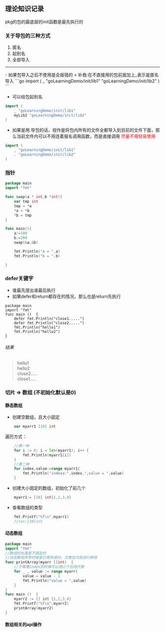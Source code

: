 ## 理论知识记录

pkg的包的最底层的init函数是最先执行的

### 关于导包的三种方式
1. 匿名
2. 起别名
3. 全部导入
<hr>
- 如果包导入之后不使用是会报错的
> 补救:在不直接用的包前面加上_表示是匿名导入
```go
import (
	_ "goLearningDemo/init/lib1"
	"goLearningDemo/init/lib2"
)
```

- 可以给包起别名
```go
import (
	_ "goLearningDemo/init/lib1"
	myLib2 "goLearningDemo/init/lib2"
)
```

- 如果是用.导包的话，视作是将包内所有的文件全都导入到目前的文件下面，那么当前文件内可以不用连着报名调用函数，而是直接调用
<span style="color: red;">尽量不用轻易使用</span>
```go
import (
	_ "goLearningDemo/init/lib1"
	. "goLearningDemo/init/lib2"
)
```


### 指针
```go
package main
import "fmt"

func swap(a * int,b *int){
	var tmp int
	tmp = *a
	*a = *b 
	*b = tmp
}

func main(){
	a:=100
	b:=200
	swap(&a,&b)

	fmt.Println("a = ",a)
	fmt.Println("b = ",b)

}
```

### defer关键字
- 谁最先提出谁最后执行
- 如果defer和return都存在的情况，那么也是return先执行
```
package main
import "fmt"
func main ()  {
	defer fmt.Println("close1.....")
	defer fmt.Println("close2.....")
	fmt.Println("hello1")
	fmt.Println("hello2")
}
```
###### 结果
> hello1<br>
> hello2<br>
> close2.....<br>
> close1.....

### 切片 => 数组    (不初始化默认是0)

#### 静态数组
- 创建空数组，且大小固定
```go
	var myarr1 [10] int
```
遍历方式：
```go
    //第一种
	for i := 0; i < len(myarr1); i++ {
		fmt.Println(myarr1[i])
	}
    //第二种    
    for index,value:=range myarr1{
		fmt.Println("indexa:",index,",value = ",value)
	}
```

- 创建大小固定的数组，初始化了前几个
```go
	myarr1:= [10] int{1,2,3,4}
```


- 查看数组的类型
```go
	fmt.Printf("%T\n",myarr1)
    //res:[10]int
```

#### 动态数组
```go
package main
import "fmt"
//数组的长度是不固定的
//动态数组传参时候是引用传递的，方便在内部进行修改
func printArray(myarr []int)  {
	//不需要index的时候可以用小下划线代替
	for _ , value := range myarr{
		value = value - 1
		fmt.Println("value = ",value)
	} 
}
func main ()  {
	myarr2 := [] int {1,2,3,4}
	fmt.Printf("%T\n",myarr2)
	printArray(myarr2)
}
```
#### 数组相关的api操作